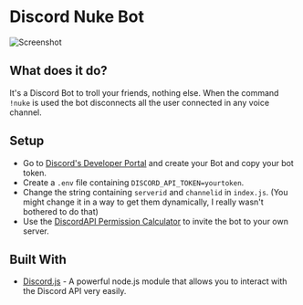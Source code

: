 # Discord Nuke Bot

![Screenshot](https://i.imgur.com/nwRhvrE.png)

## What does it do?

It's a Discord Bot to troll your friends, nothing else.
When the command `!nuke` is used the bot disconnects all the user connected in any voice channel.

## Setup

- Go to [Discord's Developer Portal](https://discord.com/developers/applications) and create your Bot and copy your bot token.
- Create a `.env` file containing `DISCORD_API_TOKEN=yourtoken`.
- Change the string containing `serverid` and `channelid` in `index.js`. (You might change it in a way to get them dynamically, I really wasn't bothered to do that)
- Use the [DiscordAPI Permission Calculator](https://discordapi.com/permissions.html#2147483647) to invite the bot to your own server.

## Built With

- [Discord.js](https://discord.js.org/) - A powerful node.js module that allows you to interact with the Discord API very easily.
